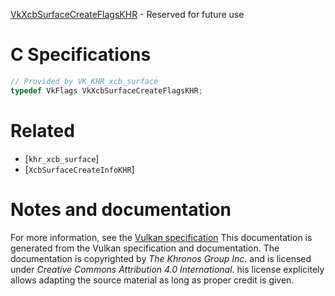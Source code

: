 [VkXcbSurfaceCreateFlagsKHR](https://www.khronos.org/registry/vulkan/specs/1.3-extensions/man/html/VkXcbSurfaceCreateFlagsKHR.html) - Reserved for future use

# C Specifications
```c
// Provided by VK_KHR_xcb_surface
typedef VkFlags VkXcbSurfaceCreateFlagsKHR;
```

# Related
- [`khr_xcb_surface`]
- [`XcbSurfaceCreateInfoKHR`]

# Notes and documentation
For more information, see the [Vulkan specification](https://www.khronos.org/registry/vulkan/specs/1.3-extensions/html/vkspec.html)
This documentation is generated from the Vulkan specification and documentation.
The documentation is copyrighted by *The Khronos Group Inc.* and is licensed under *Creative Commons Attribution 4.0 International*.
his license explicitely allows adapting the source material as long as proper credit is given.
        